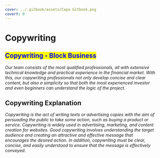 ```yaml
---
cover: ../.gitbook/assets/Capa Gitbook.png
coverY: 0
---
```


# Copywriting

## <mark style="color:blue;">Copywriting - Block Business</mark>

_Our team consists of the most qualified professionals, all with extensive technical knowledge and practical experience in the financial market. With this, our copywriting professionals not only develop concise and clear content, but also a simplicity so that both the most experienced investor and even beginners can understand the logic of the project._

## Copywriting Explanation

_Copywriting is the act of writing texts or advertising copies with the aim of persuading the public to take some action, such as buying a product or service. Copywriting is widely used in advertising, marketing, and content creation for websites. Good copywriting involves understanding the target audience and creating an attractive and effective message that encourages the desired action. In addition, copywriting must be clear, concise, and easily understood to ensure that the message is effectively conveyed._



